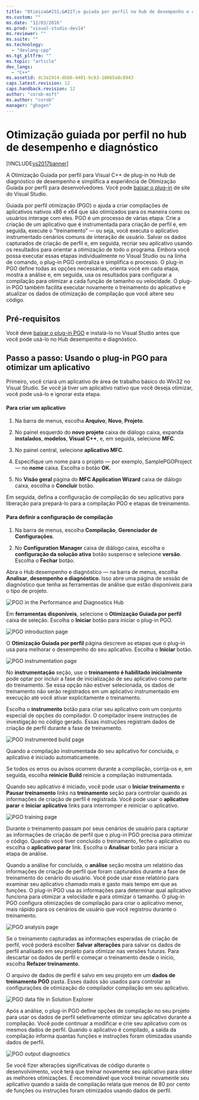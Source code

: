 ```yaml
---
title: "Otimiza&#231;&#227;o guiada por perfil no hub de desempenho e diagn&#243;stico | Microsoft Docs"
ms.custom: ""
ms.date: "12/03/2016"
ms.prod: "visual-studio-dev14"
ms.reviewer: ""
ms.suite: ""
ms.technology: 
  - "devlang-cpp"
ms.tgt_pltfrm: ""
ms.topic: "article"
dev_langs: 
  - "C++"
ms.assetid: dc3a1914-dbb6-4401-bc63-10665a8c8943
caps.latest.revision: 12
caps.handback.revision: 12
author: "corob-msft"
ms.author: "corob"
manager: "ghogen"
---
```

# Otimiza&#231;&#227;o guiada por perfil no hub de desempenho e diagn&#243;stico
[!INCLUDE[vs2017banner](../../assembler/inline/includes/vs2017banner.md)]

A Otimização Guiada por perfil para Visual C\+\+ de plug\-in no Hub de diagnóstico de desempenho e simplifica a experiência de Otimização Guiada por perfil para desenvolvedores.  Você pode [baixar o plug\-in](http://go.microsoft.com/fwlink/p/?LinkId=327915) de site do Visual Studio.  
  
 Guiada por perfil otimização \(PGO\) o ajuda a criar compilações de aplicativos nativos x86 e x64 que são otimizados para os maneira como os usuários interage com eles.  PGO é um processo de várias etapa: Crie a criação de um aplicativo que é instrumentada para criação de perfil e, em seguida, execute o "treinamento" — ou seja, você executa o aplicativo instrumentado cenários comuns de interação de usuário.  Salvar os dados capturados de criação de perfil e, em seguida, recriar seu aplicativo usando os resultados para orientar a otimização de todo o programa.  Embora você possa executar essas etapas individualmente no Visual Studio ou na linha de comando, o plug\-in PGO centraliza e simplifica o processo.  O plug\-in PGO define todas as opções necessárias, orienta você em cada etapa, mostra a análise e, em seguida, usa os resultados para configurar a compilação para otimizar a cada função de tamanho ou velocidade.  O plug\-in PGO também facilita executar novamente o treinamento do aplicativo e atualizar os dados de otimização de compilação que você altere seu código.  
  
## Pré\-requisitos  
 Você deve [baixar o plug\-in PGO](http://go.microsoft.com/fwlink/p/?LinkId=327915) e instalá\-lo no Visual Studio antes que você pode usá\-lo no Hub desempenho e diagnóstico.  
  
## Passo a passo: Usando o plug\-in PGO para otimizar um aplicativo  
 Primeiro, você criará um aplicativo de área de trabalho básico do Win32 no Visual Studio.  Se você já tiver um aplicativo nativo que você deseja otimizar, você pode usá\-lo e ignorar esta etapa.  
  
#### Para criar um aplicativo  
  
1.  Na barra de menus, escolha **Arquivo**, **Novo**, **Projeto**.  
  
2.  No painel esquerdo do **novo projeto** caixa de diálogo caixa, expanda **instalados**, **modelos**, **Visual C\+\+**, e, em seguida, selecione **MFC**.  
  
3.  No painel central, selecione **aplicativo MFC**.  
  
4.  Especifique um nome para o projeto — por exemplo, SamplePGOProject — no **nome** caixa.  Escolha o botão **OK**.  
  
5.  No **Visão geral** página do **MFC Application Wizard** caixa de diálogo caixa, escolha o **Concluir** botão.  
  
 Em seguida, defina a configuração de compilação do seu aplicativo para liberação para prepará\-lo para a compilação PGO e etapas de treinamento.  
  
#### Para definir a configuração de compilação  
  
1.  Na barra de menus, escolha **Compilação**, **Gerenciador de Configurações**.  
  
2.  No **Configuration Manager** caixa de diálogo caixa, escolha o **configuração da solução ativa** botão suspenso e selecione **versão**.  Escolha o **Fechar** botão.  
  
 Abra o Hub desempenho e diagnóstico — na barra de menus, escolha **Analisar**, **desempenho e diagnóstico**.  Isso abre uma página de sessão de diagnóstico que tenha as ferramentas de análise que estão disponíveis para o tipo de projeto.  
  
 ![PGO in the Performance and Diagnostics Hub](../../build/reference/media/pgofig0hub.png "PGOFig0Hub")  
  
 Em **ferramentas disponíveis**, selecione o **Otimização Guiada por perfil** caixa de seleção.  Escolha o **Iniciar** botão para iniciar o plug\-in PGO.  
  
 ![PGO introduction page](../../build/reference/media/pgofig1start.png "PGOFig1Start")  
  
 O **Otimização Guiada por perfil** página descreve as etapas que o plug\-in usa para melhorar o desempenho do seu aplicativo.  Escolha o **Iniciar** botão.  
  
 ![PGO instrumentation page](../Image/PGOFig2Instrument.png "PGOFig2Instrument")  
  
 No **instrumentação** seção, use o **treinamento é habilitado inicialmente** pode optar por incluir a fase de inicialização de seu aplicativo como parte do treinamento.  Se essa opção não estiver selecionada, os dados de treinamento não serão registrados em um aplicativo instrumentado em execução até você ativar explicitamente o treinamento.  
  
 Escolha o **instrumento** botão para criar seu aplicativo com um conjunto especial de opções do compilador.  O compilador insere instruções de investigação no código gerado.  Essas instruções registram dados de criação de perfil durante a fase de treinamento.  
  
 ![PGO instrumented build page](../../build/reference/media/pgofig3build.PNG "PGOFig3Build")  
  
 Quando a compilação instrumentada do seu aplicativo for concluída, o aplicativo é iniciado automaticamente.  
  
 Se todos os erros ou avisos ocorrem durante a compilação, corrija\-os e, em seguida, escolha **reinicie Build** reinicie a compilação instrumentada.  
  
 Quando seu aplicativo é iniciado, você pode usar o **Iniciar treinamento** e **Pausar treinamento** links na **treinamento** seção para controlar quando as informações de criação de perfil é registrada.  Você pode usar o **aplicativo parar** e **Iniciar aplicativo** links para interromper e reiniciar o aplicativo.  
  
 ![PGO training page](../Image/PGOFig4Training.PNG "PGOFig4Training")  
  
 Durante o treinamento passam por seus cenários de usuário para capturar as informações de criação de perfil que o plug\-in PGO precisa para otimizar o código.  Quando você tiver concluído o treinamento, feche o aplicativo ou escolha o **aplicativo parar** link.  Escolha o **Analisar** botão para iniciar a etapa de análise.  
  
 Quando a análise for concluída, o **análise** seção mostra um relatório das informações de criação de perfil que foram capturados durante a fase de treinamento do cenário do usuário.  Você pode usar esse relatório para examinar seu aplicativo chamado mais e gasto mais tempo em que as funções.  O plug\-in PGO usa as informações para determinar qual aplicativo funciona para otimizar a velocidade e para otimizar o tamanho.  O plug\-in PGO configura otimizações de compilação para criar o aplicativo menor, mais rápido para os cenários de usuário que você registrou durante o treinamento.  
  
 ![PGO analysis page](../../build/reference/media/pgofig5analyze.png "PGOFig5Analyze")  
  
 Se o treinamento capturadas as informações esperadas de criação de perfil, você poderá escolher **Salvar alterações** para salvar os dados de perfil analisado em seu projeto para otimizar nas versões futuras.  Para descartar os dados de perfil e começar o treinamento desde o início, escolha **Refazer treinamento**.  
  
 O arquivo de dados de perfil é salvo em seu projeto em um **dados de treinamento PGO** pasta.  Esses dados são usados para controlar as configurações de otimização do compilador compilação em seu aplicativo.  
  
 ![PGO data file in Solution Explorer](../../build/reference/media/pgofig6data.png "PGOFig6Data")  
  
 Após a análise, o plug\-in PGO define opções de compilação no seu projeto para usar os dados de perfil seletivamente otimizar seu aplicativo durante a compilação.  Você pode continuar a modificar e crie seu aplicativo com os mesmos dados de perfil.  Quando o aplicativo é compilado, a saída da compilação informa quantas funções e instruções foram otimizadas usando dados de perfil.  
  
 ![PGO output diagnostics](../../build/reference/media/pgofig7diagnostics.png "PGOFig7Diagnostics")  
  
 Se você fizer alterações significativas de código durante o desenvolvimento, você terá que treinar novamente seu aplicativo para obter as melhores otimizações.  É recomendável que você treinar novamente seu aplicativo quando a saída de compilação relata que menos de 80 por cento de funções ou instruções foram otimizados usando dados de perfil.